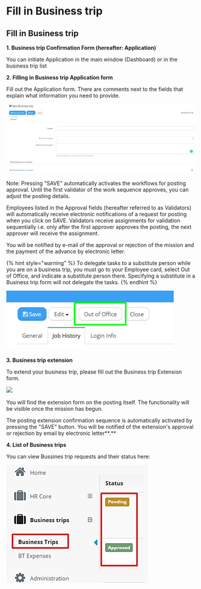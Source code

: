 # Fill in Business trip

## Fill in **Business trip**

**1. Business trip Confirmation Form (hereafter: Application)**

You can initiate Application in the main window (Dashboard) or in the business trip list

**‌2. Filling in Business trip Application form**

Fill out the Application form. There are comments next to the fields that explain what information you need to provide.

![](../../.gitbook/assets/nomer4.jpg)

Note: Pressing "SAVE" automatically activates the workflows for posting approval. Until the first validator of the work sequence approves, you can adjust the posting details.

Employees listed in the Approval fields (hereafter referred to as Validators) will automatically receive electronic notifications of a request for posting when you click on SAVE. Validators receive assignments for validation sequentially i.e. only after the first approver approves the posting, the next approver will receive the assignment.

You will be notified by e-mail of the approval or rejection of the mission and the payment of the advance by electronic letter.

{% hint style="warning" %}
To delegate tasks to a substitute person while you are on a business trip, you must go to your Employee card, select Out of Office, and indicate a substitute person there. Specifying a substitute in a Business trip form will not delegate the tasks.
{% endhint %}

![Out of Office function in an Employee card allows you to delegate tasks to a substitute person.](<../../.gitbook/assets/image (309).png>)

**3. Business trip extension**

To extend your business trip, please fill out the Business trip Extension form.

![](https://lh6.googleusercontent.com/-L7sFFVC7RhKGgkxhpQnGr3rgrgyk1XPrDowvRPe-PhSKC8lkYqy5b5kd9JGUKm3hGUP3WgjYfPQHPip8bR3Gsxso08x2rIzaExr9T5SvjPQdRUn0OLSrkEV-dGYe2poyhxrT88)

You will find the extension form on the posting itself. The functionality will be visible once the mission has begun.

The posting extension confirmation sequence is automatically activated by pressing the "SAVE" button. You will be notified of the extension's approval or rejection by email by electronic letter**.**

**4. List of Business trips**

You can view Bussines trip requests and their status here:

![](../../.gitbook/assets/nomer8.jpg)
